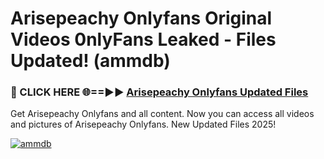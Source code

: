 # Arisepeachy Onlyfans Original Videos 0nlyFans Leaked - Files Updated! (ammdb)

<h3>🔴 CLICK HERE 🌐==►► <a href="https://tinyurl.com/ehrbuxhb" rel="nofollow">Arisepeachy Onlyfans Updated Files</a></h3>

Get Arisepeachy Onlyfans and all content. Now you can access all videos and pictures of Arisepeachy Onlyfans. New Updated Files 2025!

[![ammdb](https://i.imgur.com/lVYEuWS.gif)](https://tinyurl.com/ehrbuxhb)
